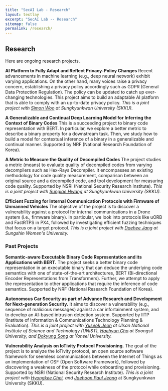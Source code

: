 ```yaml
---
title: "SecAI Lab - Research"
layout: textlay
excerpt: "SecAI Lab -- Research"
sitemap: false
permalink: /research/
---
```


## Research

Here are ongoing research projects.

**AI Platform to Fully Adapt and Reflect Privacy-Policy Changes**
Recent advancements in machine learning (e.g., deep neural network)
exhibit varying applications. On the other hand, many voices 
raise a privacy concern, establishing a privacy policy accordingly
such as GDPR (General Data Protection Regulation). The policy can
be updated to catch up ever-changing technologies. This project aims
to build an adaptable AI platform that is able to comply with 
an up-to-date privacy policy.
*This is a joint project with [Simon Woo](https://dash-lab.github.io/About/)
at Sungkyunkwan University (SKKU).*

**A Generalizable and Continual Deep Learning Model for Inferring the Context of Binary Codes**
This is a succeeding project to binary code representation with BERT.
In particular, we explore a better metric to describe a binary property for a downstream task.
Then, we study how to build a model for contextual inference of a binary
in a generalizable and continual manner.
Supported by NRF (National Research Foundation of Korea).

**A Metric to Measure the Quality of Decompiled Codes**
The project studies a metric (means) to evaluate quality of
decompiled codes from varying decompilers such as Hex-Rays Decompiler.
It encompasses an existing methodology for code quality measurement, comparison
between an original source and a decompiled code, and tool
development for measuring code quality.
Supported by NSRI (National Security Research Institute).
*This is a joint project with [Sungjae Hwang](https://softsec-lab.github.io/)
at Sungkyunkwan University (SKKU).*

**Efficient Fuzzing for Internal Communication Protocols with Firmware of Unmanned Vehicles**
The objective of the project is to discover a vulnerability against 
a protocol for internal communications in a Drone system (i.e., firmware binary).
In particular, we look into protocols like uORB and FastRTPS in PX4,
followed by investigating efficient fuzzing techniques that focus on a target protocol.
*This is a joint project with [Daehee Jang](https://daehee87.github.io/)
at Sungshin Women's University.*


### Past Projects

**Semantic-aware Executable Binary Code Representation and its Applications with BERT.** 
The project seeks a better binary code representation in an executable binary
that can deduce the underlying code semantics with one of state-of-the-art
architectures, BERT (Bi-directional Encoder Representations from Transformers). 
Further, we attempt to apply the representation to other applications
that require the inference of code semantics.
Supported by NRF (National Research Foundation of Korea).

**Autonomous Car Security as part of Advance Research and Development for Next-generation Security.**
It aims to discover a vulnerability (e.g., sequence of malicious messages)
against a car infortainment system, and to develop an AI-based intrusion detection system.
Supported by IITP (Institute of Information & Communications Technology Planning & Evaluation).
*This is a joint project with 
[Yuseok Jeon](https://ysjeon.net/) at Ulsan National Institute of Science and Technology (UNIST), 
[Haehyun Cho](https://haehyun.github.io/) at Soongsil University, and
[Dokyung Song](https://cysec.yonsei.ac.kr/~dokyungs/) at Yonsei University.*

**Vulnerability Analysis on IoTivity Protocol Provisioning.** 
The goal of the project is to analyze the IoTivity protocol,
an open source software framework for seemless communications
between the Internet of Things as an implementation 
of OSF (Open Software Framework), followed by discovering
a weakness of the protocol while onboarding and provisioning.
Supported by NSRI (National Security Research Institute).
*This is a joint project with
[Hyongkee Choi](https://sites.google.com/g.skku.edu/meoseriful/), and
[Jaehoon Paul Jeong](http://iotlab.skku.edu/)* at Sungkyunkwan University (SKKU).

